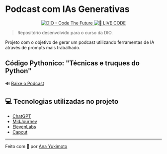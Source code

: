 # Podcast com IAs Generativas

<p align="center">
<a href="https://dio.me/">
    <img 
        src="https://img.shields.io/badge/DIO-Code_The_Future-28DA77?logo=youtube" 
        alt="DIO - Code The Future">
</a>
<a href="https://dio.me/">
<img 
    src="https://img.shields.io/badge/🔴_LIVE_CODE-FF5E72" 
    alt="🔴 LIVE CODE">
</a>
</p>

 > Repositório desenvolvido para o curso da DIO.

Projeto com o objetivo de gerar um podcast utilizando ferramentas de IA através de prompts mais trabalhado.

## Código Pythonico: "Técnicas e truques do Python"

🔊 [Baixe o Podcast](output)

## 💻 Tecnologias utilizadas no projeto

- [ChatGPT](https://chat.openai.com/) 
- [MidJourney](https://www.midjourney.com/app/)
- [ElevenLabs](https://beta.elevenlabs.io/)
- [Capcut](https://www.capcut.com/pt-br/)

---

Feito com 💜 por [Ana Yukimoto](https://github.com/AnaYukimoto)